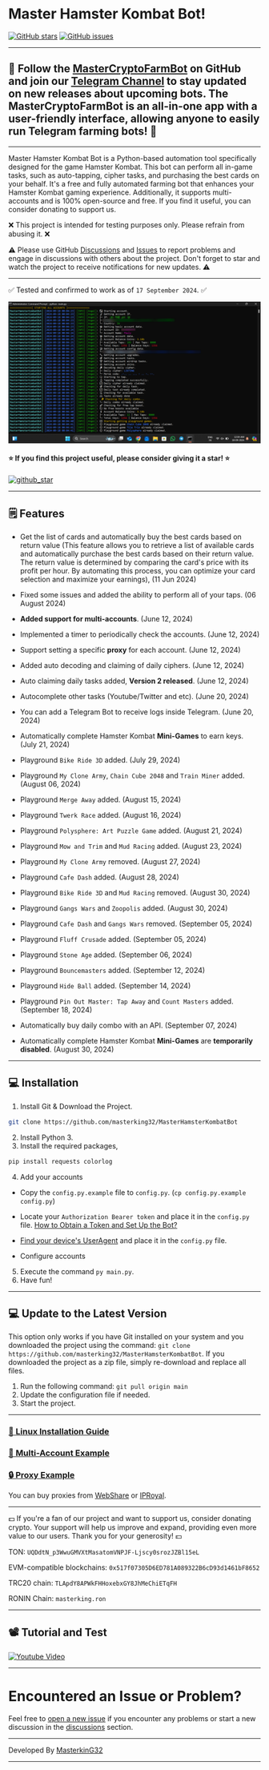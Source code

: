 # Master Hamster Kombat Bot!

[![GitHub stars](https://img.shields.io/github/stars/masterking32/MasterHamsterKombatBot.svg)](https://github.com/masterking32/MasterHamsterKombatBot/stargazers)
[![GitHub issues](https://img.shields.io/github/issues/masterking32/MasterHamsterKombatBot.svg)](https://github.com/masterking32/MasterHamsterKombatBot/issues)

<hr>

## 🔴 Follow the [MasterCryptoFarmBot](https://github.com/masterking32/MasterCryptoFarmBot) on GitHub and join our [Telegram Channel](https://t.me/MasterCryptoFarmBot) to stay updated on new releases about upcoming bots. The MasterCryptoFarmBot is an all-in-one app with a user-friendly interface, allowing anyone to easily run Telegram farming bots! 🔴

<hr>

Master Hamster Kombat Bot is a Python-based automation tool specifically designed for the game Hamster Kombat. This bot can perform all in-game tasks, such as auto-tapping, cipher tasks, and purchasing the best cards on your behalf. It's a free and fully automated farming bot that enhances your Hamster Kombat gaming experience. Additionally, it supports multi-accounts and is 100% open-source and free. If you find it useful, you can consider donating to support us.

❌ This project is intended for testing purposes only. Please refrain from abusing it. ❌

⚠️ Please use GitHub [Discussions](https://github.com/masterking32/MasterHamsterKombatBot/discussions) and [Issues](https://github.com/masterking32/MasterHamsterKombatBot/issues) to report problems and engage in discussions with others about the project. Don't forget to star and watch the project to receive notifications for new updates. ⚠️

<hr>

✅ Tested and confirmed to work as of `17 September 2024`. ✅

<img align="center" src="https://raw.githubusercontent.com/masterking32/MasterHamsterKombatBot/main/Updated%20Screenshot.png" alt="Screenshot" />

#### ⭐ If you find this project useful, please consider giving it a star! ⭐

<a href="https://github.com/masterking32/MasterHamsterKombatBot/stargazers"><img align="center" src="https://raw.githubusercontent.com/masterking32/MasterHamsterKombatBot/main/github_star.png" alt="github_star" /></a>

<hr>

## 🗒️ Features

- Get the list of cards and automatically buy the best cards based on return value (This feature allows you to retrieve a list of available cards and automatically purchase the best cards based on their return value. The return value is determined by comparing the card's price with its profit per hour. By automating this process, you can optimize your card selection and maximize your earnings), (11 Jun 2024)
- Fixed some issues and added the ability to perform all of your taps. (06 August 2024)

- **Added support for multi-accounts**. (June 12, 2024)
- Implemented a timer to periodically check the accounts. (June 12, 2024)
- Support setting a specific **proxy** for each account. (June 12, 2024)
- Added auto decoding and claiming of daily ciphers. (June 12, 2024)
- Auto claiming daily tasks added, **Version 2 released**. (June 12, 2024)
- Autocomplete other tasks (Youtube/Twitter and etc). (June 20, 2024)
- You can add a Telegram Bot to receive logs inside Telegram. (June 20, 2024)
- Automatically complete Hamster Kombat **Mini-Games** to earn keys. (July 21, 2024)
- Playground `Bike Ride 3D` added. (July 29, 2024)
- Playground `My Clone Army`, `Chain Cube 2048` and `Train Miner` added. (August 06, 2024)
- Playground `Merge Away` added. (August 15, 2024)
- Playground `Twerk Race` added. (August 16, 2024)
- Playground `Polysphere: Art Puzzle Game` added. (August 21, 2024)
- Playground `Mow and Trim` and `Mud Racing` added. (August 23, 2024)
- Playground `My Clone Army` removed. (August 27, 2024)
- Playground `Cafe Dash` added. (August 28, 2024)
- Playground `Bike Ride 3D` and `Mud Racing` removed. (August 30, 2024)
- Playground `Gangs Wars` and `Zoopolis` added. (August 30, 2024)
- Playground `Cafe Dash` and `Gangs Wars` removed. (September 05, 2024)
- Playground `Fluff Crusade` added. (September 05, 2024)
- Playground `Stone Age` added. (September 06, 2024)
- Playground `Bouncemasters` added. (September 12, 2024)
- Playground `Hide Ball` added. (September 14, 2024)
- Playground `Pin Out Master: Tap Away` and `Count Masters` added. (September 18, 2024)
- Automatically buy daily combo with an API. (September 07, 2024)
- Automatically complete Hamster Kombat **Mini-Games** are **temporarily disabled**. (August 30, 2024)

<hr>

## 💻 Installation
1. Install Git & Download the Project.
```bash
git clone https://github.com/masterking32/MasterHamsterKombatBot
```
2. Install Python 3.
3. Install the required packages,

```bash
pip install requests colorlog
```

4. Add your accounts

- Copy the `config.py.example` file to `config.py`. (`cp config.py.example config.py`)

- Locate your `Authorization Bearer token` and place it in the `config.py` file. [How to Obtain a Token and Set Up the Bot?](https://www.youtube.com/watch?v=cjWE7DmMFgw)
- [Find your device's UserAgent](https://github.com/masterking32/MasterHamsterKombatBot/blob/main/useful_files/user-agents.md) and place it in the `config.py` file.
- Configure accounts

5. Execute the command `py main.py`.
6. Have fun!

<hr>

## 💻 Update to the Latest Version

This option only works if you have Git installed on your system and you downloaded the project using the command: `git clone https://github.com/masterking32/MasterHamsterKombatBot`. If you downloaded the project as a zip file, simply re-download and replace all files.

1. Run the following command: `git pull origin main`
2. Update the configuration file if needed.
3. Start the project.

<hr>

### <a href="https://github.com/masterking32/MasterHamsterKombatBot/discussions/12#discussioncomment-9852919" target="_blank">🐧 Linux Installation Guide</a>

### <a href="https://github.com/masterking32/MasterHamsterKombatBot/discussions/33#discussioncomment-10045854" target="_blank">👥 Multi-Account Example</a>

### <a href="https://github.com/masterking32/MasterHamsterKombatBot/discussions/133#discussioncomment-10290865">🔒 Proxy Example</a>

You can buy proxies from <a href="https://www.webshare.io/?referral_code=2ghmowzxmc26">WebShare</a> or <a href="https://iproyal.com/?r=128279">IPRoyal</a>.

<hr>

💵 If you're a fan of our project and want to support us, consider donating crypto. Your support will help us improve and expand, providing even more value to our users. Thank you for your generosity! 💵

TON:
`UQDdtN_p3WwuGMVXtMasatomVNPJF-Ljscy0srozJZBl15eL`

EVM-compatible blockchains:
`0x517f07305D6ED781A089322B6cD93d1461bF8652`

TRC20 chain:
`TLApdY8APWkFHHoxebxGY8JhMeChiETqFH`

RONIN Chain:
`masterking.ron`

<hr>

## 📽️ Tutorial and Test

<a href="https://www.youtube.com/watch?v=cjWE7DmMFgw"  target="_blank">
  <img align="center" src="https://raw.githubusercontent.com/masterking32/MasterHamsterKombatBot/main/thumbnail.png" alt="Youtube Video" />
</a>

---

# Encountered an Issue or Problem?

Feel free to [open a new issue](https://github.com/masterking32/MasterHamsterKombatBot/issues) if you encounter any problems or start a new discussion in the [discussions](https://github.com/masterking32/MasterHamsterKombatBot/discussions) section.

---

Developed By [MasterkinG32](https://github.com/masterking32)

<hr>
